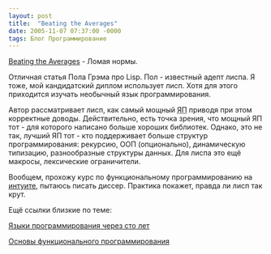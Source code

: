 ```yaml
---
layout: post
title:  "Beating the Averages"
date: 2005-11-07 07:37:00 -0000
tags: Блог Программирование
---
```


[Beating the Averages](http://www.paulgraham.com/avg.html) - Ломая нормы.

Отличная статья Пола Грэма про Lisp. Пол - известный адепт лиспа. Я тоже, мой кандидатский диплом использует лисп. Хотя для этого приходится изучать необычный язык программирования.

Автор рассматривает лисп, как самый мощный <acronym title="язык программирования">ЯП</acronym> приводя при этом корректные доводы. Действительно, есть точка зрения, что мощный ЯП тот - для которого написано больше хороших библиотек. Однако, это не так, лучший ЯП тот - кто поддерживает больше структур программирования: рекурсию, ООП (опционально), динамическую типизацию, разнообразные структуры данных. Для лиспа это ещё макросы, лексические ограничители.

Вообщем, прохожу курс по функциональному программированию на [интуите](http://www.intuit.ru), пытаюсь писать диссер. Практика покажет, правда ли лисп так крут.

Ещё ссылки близкие по теме:

[Языки программирования через сто лет](http://http://www.computerra.ru/hitech/35042/)

[Основы функционального программирования](http://www.intuit.ru/department/pl/funcpl/class/free/status/)
